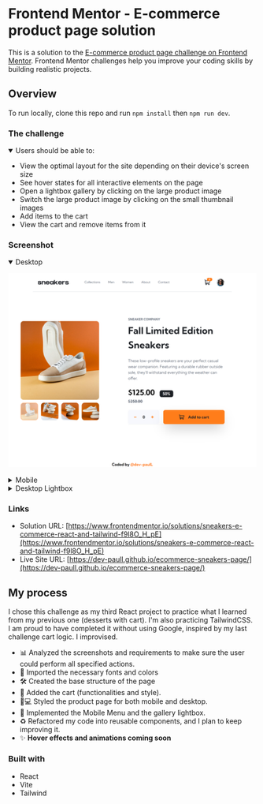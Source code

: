 # Frontend Mentor - E-commerce product page solution

This is a solution to the [E-commerce product page challenge on Frontend Mentor](https://www.frontendmentor.io/challenges/ecommerce-product-page-UPsZ9MJp6). Frontend Mentor challenges help you improve your coding skills by building realistic projects.

## Overview

To run locally, clone this repo and run `npm install` then `npm run dev`.
### The challenge

<details open>
<summary>Users should be able to:</summary>

- View the optimal layout for the site depending on their device's screen size
- See hover states for all interactive elements on the page
- Open a lightbox gallery by clicking on the large product image
- Switch the large product image by clicking on the small thumbnail images
- Add items to the cart
- View the cart and remove items from it
</details>

### Screenshot

<details open>
<summary>Desktop</summary>

![](./desktop_screenshot.png)
</details>

<details>
<summary>Mobile</summary>

![](./mobile_screenshot.png)
</details>

<details>
<summary>Desktop Lightbox</summary>

![](./lightbox_screenshot.png)
</details>



### Links

- Solution URL: [https://www.frontendmentor.io/solutions/sneakers-e-commerce-react-and-tailwind-f9l8O_H_pE](https://www.frontendmentor.io/solutions/sneakers-e-commerce-react-and-tailwind-f9l8O_H_pE)
- Live Site URL: [https://dev-paull.github.io/ecommerce-sneakers-page/](https://dev-paull.github.io/ecommerce-sneakers-page/)

## My process

I chose this challenge as my third React project to practice what I learned from my previous one (desserts with cart). I'm also practicing TailwindCSS. I am proud to have completed it without using Google, inspired by my last challenge cart logic. I improvised.

- 📊 Analyzed the screenshots and requirements to make sure the user could perform all specified actions.
- 🎨 Imported the necessary fonts and colors
- 🛠️ Created the base structure of the page
- 🛒 Added the cart (functionalities and style).
- 📱💻 Styled the product page for both mobile and desktop.
- 📂 Implemented the Mobile Menu and the gallery lightbox.
- ♻️ Refactored my code into reusable components, and I plan to keep improving it.
- ✨ **Hover effects and animations coming soon** 

### Built with

- React
- Vite
- Tailwind

